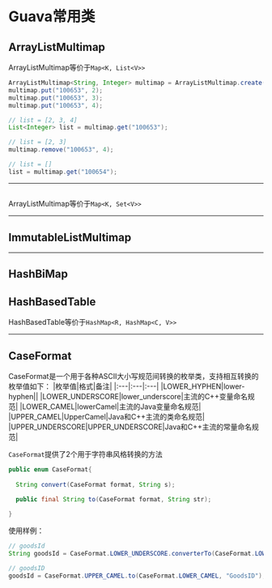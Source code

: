 
# Guava常用类


## <a name ="ArrayListMultimap">ArrayListMultimap</a>
ArrayListMultimap等价于`Map<K, List<V>>`

```java
ArrayListMultimap<String, Integer> multimap = ArrayListMultimap.create();
multimap.put("100653", 2);
multimap.put("100653", 3);
multimap.put("100653", 4);

// list = [2, 3, 4]
List<Integer> list = multimap.get("100653");

// list = [2, 3]
multimap.remove("100653", 4);

// list = []
list = multimap.get("100654");

```


----
## <a name="HashMultimap"></a>

ArrayListMultimap等价于`Map<K, Set<V>>`



----
## <a name="ImmutableListMultimap">ImmutableListMultimap</a>



  
----
## <a name ="HashBiMap">HashBiMap</a>



## <a name="HashBasedTable">HashBasedTable</a>
HashBasedTable等价于`HashMap<R, HashMap<C, V>>`



---
## <a name="CaseFormat">CaseFormat</a>

CaseFormat是一个用于各种ASCII大小写规范间转换的枚举类，支持相互转换的枚举值如下：
|枚举值|格式|备注|
|:---|:---|:---|
|LOWER_HYPHEN|lower-hyphen||
|LOWER_UNDERSCORE|lower_underscore|主流的C++变量命名规范|
|LOWER_CAMEL|lowerCamel|主流的Java变量命名规范|
|UPPER_CAMEL|UpperCamel|Java和C++主流的类命名规范|
|UPPER_UNDERSCORE|UPPER_UNDERSCORE|Java和C++主流的常量命名规范|


`CaseFormat`提供了2个用于字符串风格转换的方法
```java
public enum CaseFormat{
  
  String convert(CaseFormat format, String s);
  
  public final String to(CaseFormat format, String str);

}

```

使用样例：
```java
// goodsId
String goodsId = CaseFormat.LOWER_UNDERSCORE.converterTo(CaseFormat.LOWER_CAMEL).convert("goods_id");

// goodsID
goodsId = CaseFormat.UPPER_CAMEL.to(CaseFormat.LOWER_CAMEL, "GoodsID");
```






